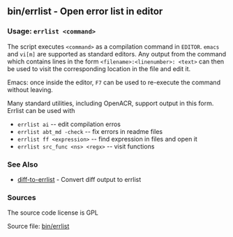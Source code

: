 ## bin/errlist - Open error list in editor


### Usage: `errlist <command>`
<a href="#usage--errlist--command--"></a>
The script executes `<command>` as a compilation command in `EDITOR`.
`emacs` and `vi[m]` are supported as standard editors.
Any output from the command which contains lines in the form `<filename>:<linenumber>: <text>`
can then be used to visit the corresponding location in the file and edit it.

Emacs: once inside the editor, `F7` can be used to re-execute the command without leaving.

Many standard utilities, including OpenACR, support output in this form.
Errlist can be used with

* `errlist ai` -- edit compilation erros
* `errlist abt_md -check` -- fix errors in readme files
* `errlist ff <expression>` -- find expression in files and open it
* `errlist src_func <ns> <regx>` -- visit functions

### See Also
<a href="#see-also"></a>
* [diff-to-errlist](diff-to-errlist.md) - Convert diff output to errlist

### Sources
<a href="#sources"></a>
The source code license is GPL

Source file: [bin/errlist](/bin/errlist)

